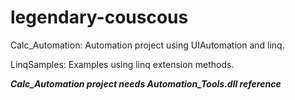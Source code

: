 # legendary-couscous

Calc_Automation: Automation project using UIAutomation and linq. 

LinqSamples: Examples using linq extension methods. 


***Calc_Automation project needs Automation_Tools.dll reference***
